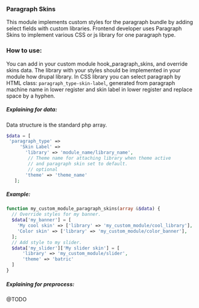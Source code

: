 ### Paragraph Skins
This module implements custom styles for the paragraph bundle by adding select fields with custom libraries.
Frontend developer uses Paragraph Skins to implement various CSS or js library for one paragraph type.

### How to use:
You can add in your custom module hook_paragraph_skins, and override skins data.
The library with your styles should be implemented in your module how drupal library.
In CSS library you can select paragraph by HTML class: `paragraph_type-skin-label`,
generated from paragraph machine name in lower register and skin label in lower register and replace space by a hyphen.

##### Explaining for data:
Data structure is the standard php array.
```php
$data = [
 'paragraph_type' =>
     'Skin Label' =>
       'library' => 'module_name/library_name',
        // Theme name for attaching library when theme active
        // and paragraph skin set to default.
        // optional
       'theme' => 'theme_name'
   ];
```
##### Example:
```php
function my_custom_module_paragraph_skins(array &$data) {
  // Override styles for my banner.
  $data['my_banner'] = [
    'My cool skin' => ['library' => 'my_custom_module/cool_library'],
    'Color skin' => ['library' => 'my_custom_module/color_banner'],
  ];
  // Add style to my slider.
  $data['my_slider']['My slider skin'] = [
      'library' => 'my_custom_module/slider',
      'theme' => 'batric'
  ]
}
```
##### Explaining for preprocess:
@TODO
